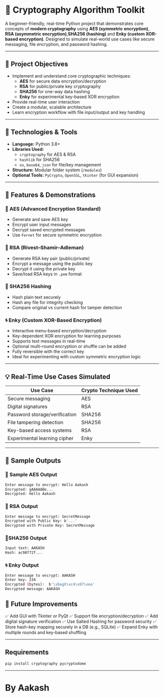 # 🔐 Cryptography Algorithm Toolkit

A beginner-friendly, real-time Python project that demonstrates core concepts of **modern cryptography** using **AES (symmetric encryption)**, **RSA (asymmetric encryption)**,**SHA256 (hashing)** and **Enky (custom XOR-based encryption)**. Designed to simulate real-world use cases like secure messaging, file encryption, and password hashing.

---

## 📌 Project Objectives

- Implement and understand core cryptographic techniques:
  - **AES** for secure data encryption/decryption
  - **RSA** for public/private key cryptography
  - **SHA256** for one-way data hashing
  - **Enky** for experimental key-based XOR encryption
- Provide real-time user interaction
- Create a modular, scalable architecture
- Learn encryption workflow with file input/output and key handling

---

## 🧰 Technologies & Tools

- **Language:** Python 3.8+
- **Libraries Used:**
  - `cryptography` for AES & RSA
  - `hashlib` for SHA256
  - `os`, `base64`, `json` for file/key management
- **Structure:** Modular folder system (`/modules`)
- **Optional Tools:** `PyCrypto`, `OpenSSL`, `tkinter` (for GUI expansion)

---

## 🧪 Features & Demonstrations

### 🔐 AES (Advanced Encryption Standard)
- Generate and save AES key
- Encrypt user input messages
- Decrypt saved encrypted messages
- Use `Fernet` for secure symmetric encryption

### 🔑 RSA (Rivest–Shamir–Adleman)
- Generate RSA key pair (public/private)
- Encrypt a message using the public key
- Decrypt it using the private key
- Save/load RSA keys in `.pem` format

### 🔁 SHA256 Hashing
- Hash plain text securely
- Hash any file for integrity checking
- Compare original vs current hash for tamper detection

### 🌀 Enky (Custom XOR-Based Encryption)
- Interactive menu-based encryption/decryption
- Key-dependent XOR encryption for learning purposes
- Supports text messages in real-time
- Optional multi-round encryption or shuffle can be added
- Fully reversible with the correct key
- Ideal for experimenting with custom symmetric encryption logic

---

## 💡 Real-Time Use Cases Simulated

| Use Case                    | Crypto Technique Used |
|----------------------------|------------------------|
| Secure messaging           | AES                    |
| Digital signatures         | RSA                    |
| Password storage/verification | SHA256             |
| File tampering detection   | SHA256                 |
| Key-based access systems   | RSA                    |
| Experimental learning cipher| Enky                  |

---

## 🧪 Sample Outputs

### 🔐 Sample AES Output

```bash
Enter message to encrypt: Hello Aakash
Encrypted: gAAAAABo...
Decrypted: Hello Aakash
```

### 🔐 RSA Output

```bash
Enter message to encrypt: SecretMessage
Encrypted with Public Key: b'...'
Decrypted with Private Key: SecretMessage
```

### 🔐SHA256 Output

```bash
Input text: AAKASH
Hash: ac98f72f...
```
### 🌀 Enky Output

```bash
Enter message to encrypt: AAKASH
Enter key: 234
Encrypted (bytes):  b'\xbagX\xc4\x87\xea'
Decrypted message: AAKASH
```


## 📌 Future Improvements

✅ Add GUI with Tkinter or PyQt
✅ Support file encryption/decryption
✅ Add digital signature verification
✅ Use Salted Hashing for password security
✅ Store hash-key mapping securely in a DB (e.g., SQLite)
✅ Expand Enky with multiple rounds and key-based shuffling

---

## Requirements 

```bash
pip install cryptography pycryptodome
```

---

# By Aakash
